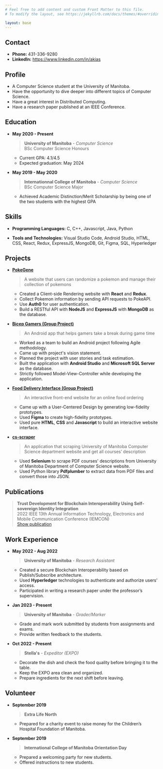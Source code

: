 ```yaml
---
# Feel free to add content and custom Front Matter to this file.
# To modify the layout, see https://jekyllrb.com/docs/themes/#overriding-theme-defaults

layout: base
---
```


## Contact

* **Phone:** 431-336-9280
* **LinkedIn:** <https://www.linkedin.com/in/akias>

## Profile

* A Computer Science student at the University of Manitoba.
* Have the opportunity to dive deeper into different topics of Computer Science.
* Have a great interest in Distributed Computing.
* Have a research paper published at an IEEE Conference.

## Education

* **May 2020 - Present**
  > **University of Manitoba** - _Computer Science_  
    BSc Computer Science Honours  
    * Current GPA: 4.1/4.5  
    * Expected graduation: May 2024

* **May 2019 - May 2020**
  > **Internationnal College of Manitoba** - _Computer Science_  
    BSc Computer Science Major  
    * Achieved Academic Distinction/Merit Scholarship by being one of the two students with the highest GPA

## Skills

* **Programming Languages:**  C, C++, Javascript, Java, Python
  <br>

* **Tools and Technologies:** Visual Studio Code, Android Studio, HTML, CSS, React, Redux, ExpressJS, MongoDB, Git, Figma, SQL, Hyperledger
  <br>

## Projects

* [**PokeGene**](https://pokegene.surge.sh/collection/add)  
  > A website that users can randomize a pokemon and manage their collection of pokemons
    * Created a Client-side Rendering website with **React** and **Redux**.
    * Collect Pokemon information by sending API requests to PokeAPI.
    * Use **Auth0** for user authentication.
    * Build a RESTful API with **NodeJS** and **ExpressJS** with **MongoDB** as the database.

* [**Bicep Gamers (Group Project)**](https://bicepgamers.webflow.io/)  
  > An Android app that helps gamers take a break during game time
    * Worked as a team to build an Android project following Agile methodology.
    * Came up with project's vision statement.
    * Planned the project with user stories and task estimation.
    * Built the application with **Android Studio** and **Microsoft SQL Server** as the database.
    * Strictly followed Model-View-Controller while developing the application.

* [**Food Delivery Interface (Group Project)**](https://orbeat.surge.sh/)  
  > An interactive front-end website for an online food ordering
    * Came up with a User-Centered Design by generating low-fidelity prototypes.
    * Used **Figma** to create high-fidelity prototypes.
    * Used pure **HTML**, **CSS** and **Javascript** to build an interactive website interface.

* [**cs-scraper**](https://github.com/namhai923/cs_scraper)
  > An application that scraping University of Manitoba Computer Science department website and get all courses’ description
    * Used **Selenium** to scrape PDF courses' descriptions from University of Manitoba Department of Computer Science website.
    * Used Python library **Pdfplumber** to extract data from PDF files and convert those into JSON.

## Publications
> **Trust Development for Blockchain Interoperability Using Self-sovereign Identity Integration**  
> 2022 IEEE 13th Annual Information Technology, Electronics and Mobile Communication Conference (IEMCON)  
[Show publication](https://doi.org/10.1109/IEMCON56893.2022.9946562)

## Work Experience

* **May 2022 - Aug 2022**
  > **University of Manitoba** - _Research Assistant_
    * Created a secure Blockchain Interoperability based on Publish/Subscribe architecture.
    * Used **Hyperledger** technologies to authenticate and authorize users’ access.
    * Participated in writing a research paper under the professor’s supervision.

* **Jan 2023 - Present**
  > **University of Manitoba** - _Grader/Marker_
    * Grade and mark work submitted by students from assignments and exams.
    * Provide written feedback to the students.

* **Oct 2022 - Present**
  > **Stella's** - _Expeditor (EXPO)_
    * Decorate the dish and check the food quality before bringing it to the table.
    * Keep the EXPO area clean and organized.
    * Prepare ingredients for the next shift before leaving.

## Volunteer

* **September 2019**
  > **Extra Life North**  
    * Prepared for a charity event to raise money for the Children’s Hospital Foundation of Manitoba.
  
* **September 2019**
  > **International College of Manitoba Orientation Day**  
    * Prepared a welcoming party for new students.
    * Offered instructions to new students.
